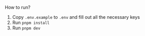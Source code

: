 How to run?

1. Copy `.env.example` to `.env` and fill out all the necessary keys
2. Run `pnpm install`
3. Run `pnpm dev`

